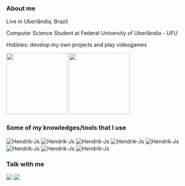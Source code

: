 ### About me

Live in Uberlândia, Brazil

Computer Science Student at Federal University of Uberlândia - UFU

Hobbies: develop my own projects and play videogames

<div>
  <img height="162em" src="https://github-readme-stats.vercel.app/api?username=HendrikAH12&show_icons=true&theme=tokyonight&include_all_commits=true&count_private=true" />
  <img height="162em" src="https://github-readme-stats.vercel.app/api/top-langs/?username=HendrikAH12&layout=compact&langs_count=16&theme=tokyonight" />
</div>
  
### Some of my knowledges/tools that I use

<div style="display: inline_block">
  <img align="center" alt="Hendrik-Js" src="https://img.shields.io/badge/JavaScript-323330?style=for-the-badge&logo=javascript&logoColor=F7DF1E" />
  <img align="center" alt="Hendrik-Js" src="https://img.shields.io/badge/TypeScript-007ACC?style=for-the-badge&logo=typescript&logoColor=white" />
  <img align="center" alt="Hendrik-Js" src="https://img.shields.io/badge/Node.js-43853D?style=for-the-badge&logo=node.js&logoColor=white" />
  <img align="center" alt="Hendrik-Js" src="https://img.shields.io/badge/Python-14354C?style=for-the-badge&logo=python&logoColor=white" />
  <img align="center" alt="Hendrik-Js" src="https://img.shields.io/badge/C-00599C?style=for-the-badge&logo=c&logoColor=white" />
  <img align="center" alt="Hendrik-Js" src="https://img.shields.io/badge/React-20232A?style=for-the-badge&logo=react&logoColor=61DAFB" /> 
  <img align="center" alt="Hendrik-Js" src="https://img.shields.io/badge/Heroku-430098?style=for-the-badge&logo=heroku&logoColor=white" /> 
  <img align="center" alt="Hendrik-Js" src="https://img.shields.io/badge/Windows-0078D6?style=for-the-badge&logo=windows&logoColor=white" /> 
</div>

### Talk with me

<div>
  <a href="mailto:hendrikahermann@gmail.com" target="_blank"><img src="https://img.shields.io/badge/Gmail-D14836?style=for-the-badge&logo=gmail&logoColor=white" /></a>
  <a href="https://discord.gg/user/HendrikAH#0714" target="_blank"><img src="https://img.shields.io/badge/Discord-7289DA?style=for-the-badge&logo=discord&logoColor=white" /></a>
</div>
